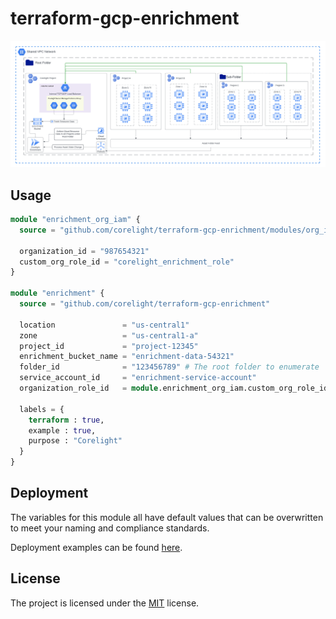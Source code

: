# terraform-gcp-enrichment

<img src="docs/overview.png" alt="overview">

## Usage

```terraform
module "enrichment_org_iam" {
  source = "github.com/corelight/terraform-gcp-enrichment/modules/org_iam"

  organization_id = "987654321"
  custom_org_role_id = "corelight_enrichment_role"
}

module "enrichment" {
  source = "github.com/corelight/terraform-gcp-enrichment"

  location               = "us-central1"
  zone                   = "us-central1-a"
  project_id             = "project-12345"
  enrichment_bucket_name = "enrichment-data-54321"
  folder_id              = "123456789" # The root folder to enumerate
  service_account_id     = "enrichment-service-account"
  organization_role_id   = module.enrichment_org_iam.custom_org_role_id

  labels = {
    terraform : true,
    example : true,
    purpose : "Corelight"
  }
}
```

## Deployment

The variables for this module all have default values that can be overwritten
to meet your naming and compliance standards.

Deployment examples can be found [here](examples).

## License

The project is licensed under the [MIT][] license.

[MIT]: LICENSE
